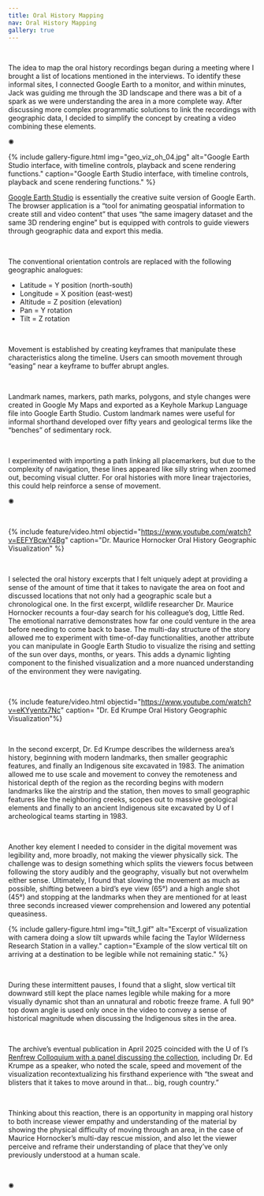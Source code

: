 ```yaml
---
title: Oral History Mapping
nav: Oral History Mapping
gallery: true
---
```


<br>

The idea to map the oral history recordings began during a meeting where I brought a list of locations mentioned in the interviews. To identify these informal sites, I connected Google Earth to a monitor, and within minutes, Jack was guiding me through the 3D landscape and there was a bit of a spark as we were understanding the area in a more complete way. After discussing more complex programmatic solutions to link the recordings with geographic data, I decided to simplify the concept by creating a video combining these elements.

<div class="symbol-container">
    <p class="symbol">&#10042;</p>
</div>

{% include gallery-figure.html img="geo_viz_oh_04.jpg" alt="Google Earth Studio interface, with timeline controls, playback and scene rendering functions." caption="Google Earth Studio interface, with timeline controls, playback and scene rendering functions." %}

[Google Earth Studio](https://www.google.com/earth/studio/faq/) is essentially the creative suite version of Google Earth. The browser application is a “tool for animating geospatial information to create still and video content” that uses “the same imagery dataset and the same 3D rendering engine” but is equipped with controls to guide viewers through geographic data and export this media.

<br>

The conventional orientation controls are replaced with the following geographic analogues:

- Latitude = Y position (north-south)
- Longitude = X position (east-west)
- Altitude = Z position (elevation)
- Pan = Y rotation
- Tilt = Z rotation

<br>

Movement is established by creating keyframes that manipulate these characteristics along the timeline. Users can smooth movement through “easing” near a keyframe to buffer abrupt angles.

<br>

Landmark names, markers, path marks, polygons, and style changes were created in Google My Maps and exported as a Keyhole Markup Language file into Google Earth Studio. Custom landmark names were useful for informal shorthand developed over fifty years and geological terms like the “benches” of sedimentary rock.

<br>

I experimented with importing a path linking all placemarkers, but due to the complexity of navigation, these lines appeared like silly string when zoomed out, becoming visual clutter. For oral histories with more linear trajectories, this could help reinforce a sense of movement.

<div class="symbol-container">
    <p class="symbol">&#10042;</p>
</div>

<br> 

{% include feature/video.html objectid="https://www.youtube.com/watch?v=EEFYBcwY4Bg" caption="Dr. Maurice Hornocker Oral History Geographic Visualization" %}

<br>

I selected the oral history excerpts that I felt uniquely adept at providing a sense of the amount of time that it takes to navigate the area on foot and discussed locations that not only had a geographic scale but a chronological one. In the first excerpt, wildlife researcher Dr. Maurice Hornocker recounts a four-day search for his colleague’s dog, Little Red. The emotional narrative demonstrates how far one could venture in the area before needing to come back to base. The multi-day structure of the story allowed me to experiment with time-of-day functionalities, another attribute you can manipulate in Google Earth Studio to visualize the rising and setting of the sun over days, months, or years. This adds a dynamic lighting component to the finished visualization and a more nuanced understanding of the environment they were navigating.

<br>

{% include feature/video.html objectid="https://www.youtube.com/watch?v=eKYyentx7Nc" caption= "Dr. Ed Krumpe Oral History Geographic Visualization"%}

<br>

In the second excerpt, Dr. Ed Krumpe describes the wilderness area’s history, beginning with modern landmarks, then smaller geographic features, and finally an Indigenous site excavated in 1983. The animation allowed me to use scale and movement to convey the remoteness and historical depth of the region as the recording begins with modern landmarks like the airstrip and the station, then moves to small geographic features like the neighboring creeks, scopes out to massive geological elements and finally to an ancient Indigenous site excavated by U of I archeological teams starting in 1983.

<br>

Another key element I needed to consider in the digital movement was legibility and, more broadly, not making the viewer physically sick. The challenge was to design something which splits the viewers focus between following the story audibly and the geography, visually but not overwhelm either sense. Ultimately, I found that slowing the movement as much as possible, shifting between a bird’s eye view (65°) and a high angle shot (45°) and stopping at the landmarks when they are mentioned for at least three seconds increased viewer comprehension and lowered any potential queasiness. 

{% include gallery-figure.html img="tilt_1.gif" alt="Excerpt of visualization with camera doing a slow tilt upwards while facing the Taylor Wilderness Research Station in a valley." caption="Example of the slow vertical tilt on arriving at a destination to be legible while not remaining static." %}

<br>

During these intermittent pauses, I found that a slight, slow vertical tilt downward still kept the place names legible while making for a more visually dynamic shot than an unnatural and robotic freeze frame. A full 90° top down angle is used only once in the video to convey a sense of historical magnitude when discussing the Indigenous sites in the area.

<br>

The archive’s eventual publication in April 2025 coincided with the U of I’s [Renfrew Colloquium with a panel discussing the collection](https://www.youtube.com/watch?v=qMir-2KZMow), including Dr. Ed Krumpe as  a speaker, who noted the scale, speed and movement of the visualization recontextualizing his firsthand experience with “the sweat and blisters that it takes to move around in that… big, rough country.”

<br>

Thinking about this reaction, there is an opportunity in mapping oral history to both increase viewer empathy and understanding of the material by showing the physical difficulty of moving through an area, in the case of Maurice Hornocker’s multi-day rescue mission, and also let the viewer perceive and reframe their understanding of place that they’ve only previously understood at a human scale.

<br>

<div class="symbol-container">
    <p class="symbol">&#10042;</p>
</div>
